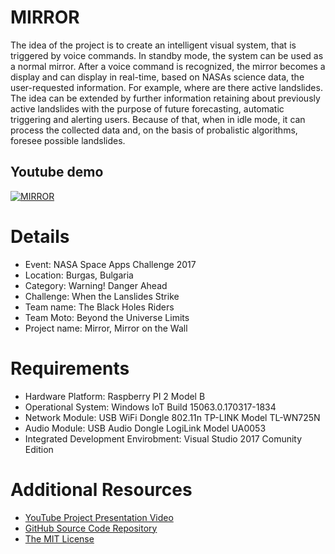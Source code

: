 # MIRROR
The idea of the project is to create an intelligent visual system, that is triggered by voice commands. In standby mode, the system can be used as a normal mirror. After a voice command is recognized, the mirror becomes a display and can display in real-time, based on NASAs science data, the user-requested information. For example, where are there active landslides. The idea can be extended by further information retaining about previously active landslides with the purpose of future forecasting, automatic triggering and alerting users. Because of that, when in idle mode, it can process the collected data and, on the basis of probalistic algorithms, foresee possible landslides.

## Youtube demo
[![MIRROR](http://img.youtube.com/vi/s_f5O5S96uA/0.jpg)](https://www.youtube.com/watch?v=s_f5O5S96uA)

# Details
* Event: NASA Space Apps Challenge 2017
* Location: Burgas, Bulgaria
* Category: Warning! Danger Ahead
* Challenge: When the Lanslides Strike
* Team name: The Black Holes Riders
* Team Moto: Beyond the Universe Limits
* Project name: Mirror, Mirror on the Wall

# Requirements
* Hardware Platform: Raspberry PI 2 Model B
* Operational System: Windows IoT Build 15063.0.170317-1834
* Network Module: USB WiFi Dongle 802.11n TP-LINK Model TL-WN725N
* Audio Module: USB Audio Dongle LogiLink Model UA0053
* Integrated Development Envirobment: Visual Studio 2017 Comunity Edition

# Additional Resources
* [YouTube Project Presentation Video](https://youtu.be/s_f5O5S96uA)
* [GitHub Source Code Repository](https://github.com/dimitarminchev/Mirror.git)
* [The MIT License](https://opensource.org/licenses/MIT)
